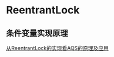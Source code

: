 # ReentrantLock



## 条件变量实现原理









[从ReentrantLock的实现看AQS的原理及应用](https://tech.meituan.com/2019/12/05/aqs-theory-and-apply.html)